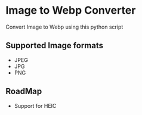 # Image to Webp Converter

Convert Image to Webp using this python script

## Supported Image formats

* JPEG
* JPG
* PNG

## RoadMap

* Support for HEIC
